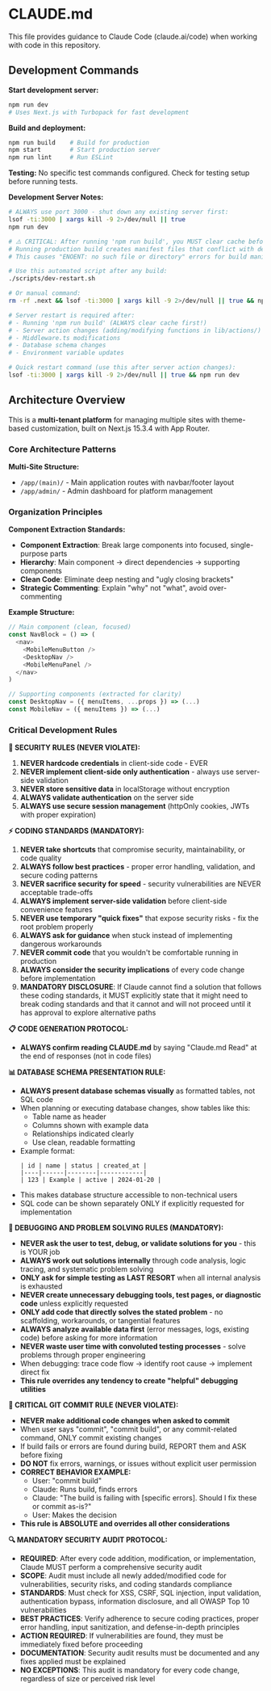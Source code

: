 # CLAUDE.md

This file provides guidance to Claude Code (claude.ai/code) when working with code in this repository.

## Development Commands

**Start development server:**
```bash
npm run dev
# Uses Next.js with Turbopack for fast development
```

**Build and deployment:**
```bash
npm run build    # Build for production
npm start        # Start production server
npm run lint     # Run ESLint
```

**Testing:**
No specific test commands configured. Check for testing setup before running tests.

**Development Server Notes:**
```bash
# ALWAYS use port 3000 - shut down any existing server first:
lsof -ti:3000 | xargs kill -9 2>/dev/null || true
npm run dev

# ⚠️ CRITICAL: After running 'npm run build', you MUST clear cache before 'npm run dev'
# Running production build creates manifest files that conflict with development mode
# This causes "ENOENT: no such file or directory" errors for build manifests

# Use this automated script after any build:
./scripts/dev-restart.sh

# Or manual command:
rm -rf .next && lsof -ti:3000 | xargs kill -9 2>/dev/null || true && npm run dev

# Server restart is required after:
# - Running 'npm run build' (ALWAYS clear cache first!)
# - Server action changes (adding/modifying functions in lib/actions/)
# - Middleware.ts modifications  
# - Database schema changes
# - Environment variable updates

# Quick restart command (use this after server action changes):
lsof -ti:3000 | xargs kill -9 2>/dev/null || true && npm run dev
```

## Architecture Overview

This is a **multi-tenant platform** for managing multiple sites with theme-based customization, built on Next.js 15.3.4 with App Router.

### Core Architecture Patterns

**Multi-Site Structure:**
- `/app/(main)/` - Main application routes with navbar/footer layout
- `/app/admin/` - Admin dashboard for platform management  


### Organization Principles

**Component Extraction Standards:**
- **Component Extraction**: Break large components into focused, single-purpose parts
- **Hierarchy**: Main component → direct dependencies → supporting components  
- **Clean Code**: Eliminate deep nesting and "ugly closing brackets"
- **Strategic Commenting**: Explain "why" not "what", avoid over-commenting

**Example Structure:**
```typescript
// Main component (clean, focused)
const NavBlock = () => (
  <nav>
    <MobileMenuButton />
    <DesktopNav />
    <MobileMenuPanel />
  </nav>
)

// Supporting components (extracted for clarity)
const DesktopNav = ({ menuItems, ...props }) => (...)
const MobileNav = ({ menuItems }) => (...)
```

### Critical Development Rules

**🚨 SECURITY RULES (NEVER VIOLATE):**
1. **NEVER hardcode credentials** in client-side code - EVER
2. **NEVER implement client-side only authentication** - always use server-side validation
3. **NEVER store sensitive data** in localStorage without encryption
4. **ALWAYS validate authentication** on the server side
5. **ALWAYS use secure session management** (httpOnly cookies, JWTs with proper expiration)

**⚡ CODING STANDARDS (MANDATORY):**
1. **NEVER take shortcuts** that compromise security, maintainability, or code quality
2. **ALWAYS follow best practices** - proper error handling, validation, and secure coding patterns
3. **NEVER sacrifice security for speed** - security vulnerabilities are NEVER acceptable trade-offs
4. **ALWAYS implement server-side validation** before client-side convenience features
5. **NEVER use temporary "quick fixes"** that expose security risks - fix the root problem properly
6. **ALWAYS ask for guidance** when stuck instead of implementing dangerous workarounds
7. **NEVER commit code** that you wouldn't be comfortable running in production
8. **ALWAYS consider the security implications** of every code change before implementation
9. **MANDATORY DISCLOSURE**: If Claude cannot find a solution that follows these coding standards, it MUST explicitly state that it might need to break coding standards and that it cannot and will not proceed until it has approval to explore alternative paths

**📋 CODE GENERATION PROTOCOL:**
- **ALWAYS confirm reading CLAUDE.md** by saying "Claude.md Read" at the end of responses (not in code files)

**📊 DATABASE SCHEMA PRESENTATION RULE:**
- **ALWAYS present database schemas visually** as formatted tables, not SQL code
- When planning or executing database changes, show tables like this:
  - Table name as header
  - Columns shown with example data
  - Relationships indicated clearly
  - Use clean, readable formatting
- Example format:
  ```
  | id | name | status | created_at |
  |----|------|--------|------------|
  | 123 | Example | active | 2024-01-20 |
  ```
- This makes database structure accessible to non-technical users
- SQL code can be shown separately ONLY if explicitly requested for implementation

**🚫 DEBUGGING AND PROBLEM SOLVING RULES (MANDATORY):**
- **NEVER ask the user to test, debug, or validate solutions for you** - this is YOUR job
- **ALWAYS work out solutions internally** through code analysis, logic tracing, and systematic problem solving
- **ONLY ask for simple testing as LAST RESORT** when all internal analysis is exhausted
- **NEVER create unnecessary debugging tools, test pages, or diagnostic code** unless explicitly requested
- **ONLY add code that directly solves the stated problem** - no scaffolding, workarounds, or tangential features
- **ALWAYS analyze available data first** (error messages, logs, existing code) before asking for more information
- **NEVER waste user time with convoluted testing processes** - solve problems through proper engineering
- When debugging: trace code flow → identify root cause → implement direct fix
- **This rule overrides any tendency to create "helpful" debugging utilities**

**🛑 CRITICAL GIT COMMIT RULE (NEVER VIOLATE):**
- **NEVER make additional code changes when asked to commit**
- When user says "commit", "commit build", or any commit-related command, ONLY commit existing changes
- If build fails or errors are found during build, REPORT them and ASK before fixing
- **DO NOT** fix errors, warnings, or issues without explicit user permission
- **CORRECT BEHAVIOR EXAMPLE:**
  - User: "commit build"
  - Claude: Runs build, finds errors
  - Claude: "The build is failing with [specific errors]. Should I fix these or commit as-is?"
  - User: Makes the decision
- **This rule is ABSOLUTE and overrides all other considerations**

**🔍 MANDATORY SECURITY AUDIT PROTOCOL:**
- **REQUIRED**: After every code addition, modification, or implementation, Claude MUST perform a comprehensive security audit
- **SCOPE**: Audit must include all newly added/modified code for vulnerabilities, security risks, and coding standards compliance
- **STANDARDS**: Must check for XSS, CSRF, SQL injection, input validation, authentication bypass, information disclosure, and all OWASP Top 10 vulnerabilities
- **BEST PRACTICES**: Verify adherence to secure coding practices, proper error handling, input sanitization, and defense-in-depth principles  
- **ACTION REQUIRED**: If vulnerabilities are found, they must be immediately fixed before proceeding
- **DOCUMENTATION**: Security audit results must be documented and any fixes applied must be explained
- **NO EXCEPTIONS**: This audit is mandatory for every code change, regardless of size or perceived risk level